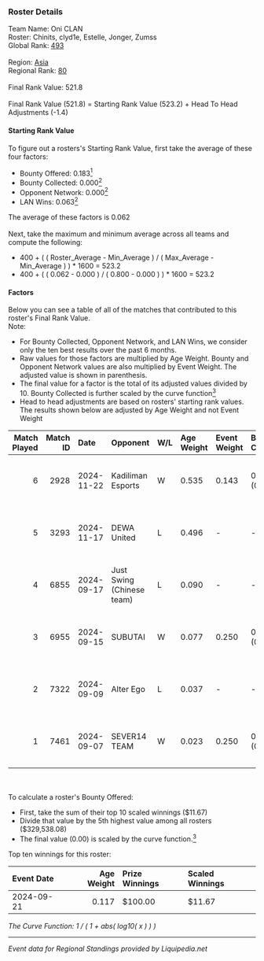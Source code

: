 ### Roster Details<br />
Team Name: Oni CLAN<br />
Roster: Chinits, clyd1e, Estelle, Jonger, Zumss<br />
Global Rank: [493](../standings_global.md)<br />
<br />
Region: [Asia]( ../standings_asia.md)<br />
Regional Rank: [80]( ../standings_asia.md)<br />
<br />
Final Rank Value:  521.8<br />
<br />
Final Rank Value (521.8) = Starting Rank Value (523.2) + Head To Head Adjustments (-1.4)<br />

#### Starting Rank Value<br />
To figure out a rosters's Starting Rank Value, first take the average of these four factors:<br />
- Bounty Offered: 0.183[<sup>1</sup>](#table2)
- Bounty Collected: 0.000[<sup>2</sup>](#table1)
- Opponent Network: 0.000[<sup>2</sup>](#table1)
- LAN Wins: 0.063[<sup>2</sup>](#table1)

The average of these factors is 0.062<br />
<br />
Next, take the maximum and minimum average across all teams and compute the following:<br />
- 400 + ( ( Roster_Average - Min_Average ) / ( Max_Average - Min_Average ) ) * 1600 = 523.2
- 400 + ( ( 0.062 - 0.000 ) / ( 0.800 - 0.000 ) ) * 1600 = 523.2


#### Factors<br />
Below you can see a table of all of the matches that contributed to this roster's Final Rank Value.<br />
Note:<br />

- For Bounty Collected, Opponent Network, and LAN Wins, we consider only the ten best results over the past 6 months.
- Raw values for those factors are multiplied by Age Weight. Bounty and Opponent Network values are also multiplied by Event Weight. The adjusted value is shown in parenthesis.
- The final value for a factor is the total of its adjusted values divided by 10. Bounty Collected is further scaled by the curve function[<sup>3</sup>](#curveFunction)
- Head to head adjustments are based on rosters' starting rank values. The results shown below are adjusted by Age Weight and not Event Weight
<span id="table1"></span><br />


| Match Played | Match ID | Date       | Opponent                  | W/L | Age Weight | Event Weight | Bounty Collected | Opponent Network | LAN Wins  | H2H Adj. | Roster                                  |
| -: | -: | :- | :- | :- | :- | :- | :- | :- | :- | -: | :- |
|            6 |     2928 | 2024-11-22 | Kadiliman Esports         | W   | 0.535      | 0.143        | 0.000 (0.000)    | 0.028 (0.002)    | 1 (0.535) |     5.71 | Chinits, clyd1e, Estelle, Jonger, Zumss |
|            5 |     3293 | 2024-11-17 | DEWA United               | L   | 0.496      | -            | -                | -                | -         |    -6.93 | Chinits, clyd1e, JMX, Jonger, Zumss     |
|            4 |     6855 | 2024-09-17 | Just Swing (Chinese team) | L   | 0.090      | -            | -                | -                | -         |    -0.77 | clyd1e, Jaytzy, Jonger, Whis, Zumss     |
|            3 |     6955 | 2024-09-15 | SUBUTAI                   | W   | 0.077      | 0.250        | 0.000 (0.000)    | 0.005 (0.000)    | 0 (0.000) |     0.81 | clyd1e, Estelle, Jaytzy, Whis, Zumss    |
|            2 |     7322 | 2024-09-09 | Alter Ego                 | L   | 0.037      | -            | -                | -                | -         |    -0.51 | clyd1e, Jaytzy, Jonger, Whis, Zumss     |
|            1 |     7461 | 2024-09-07 | SEVER14 TEAM              | W   | 0.023      | 0.250        | 0.000 (0.000)    | 0.000 (0.000)    | 0 (0.000) |     0.25 | clyd1e, Jaytzy, Jonger, Whis, Zumss     |

<br />
<span id="table2"></span><br />
To calculate a roster's Bounty Offered:<br />

- First, take the sum of their top 10 scaled winnings ($11.67)
- Divide that value by the 5th highest value among all rosters ($329,538.08)
- The final value (0.00) is scaled by the curve function.[<sup>3</sup>](#curveFunction)

Top ten winnings for this roster:<br />

| Event Date | Age Weight | Prize Winnings | Scaled Winnings |
| :- | -: | :- | :- |
| 2024-09-21 |      0.117 | $100.00        | $11.67          |


<span id="curveFunction"></span>_The Curve Function: 1 / ( 1 + abs( log10( x ) ) )_<br />

---
_Event data for Regional Standings provided by Liquipedia.net_<br />
